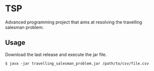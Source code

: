 # TSP
Advanced programming project that aims at resolving the travelling salesman problem.

## Usage
Download the last release and execute the jar file.
```
$ java -jar travelling_salesman_problem.jar /path/to/csv/file.csv
```
